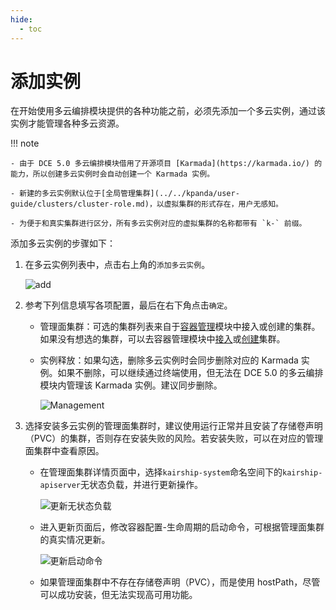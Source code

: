 ```yaml
---
hide:
  - toc
---
```


# 添加实例

在开始使用多云编排模块提供的各种功能之前，必须先添加一个多云实例，通过该实例才能管理各种多云资源。

!!! note

    - 由于 DCE 5.0 多云编排模块借用了开源项目 [Karmada](https://karmada.io/) 的能力，所以创建多云实例时会自动创建一个 Karmada 实例。

    - 新建的多云实例默认位于[全局管理集群](../../kpanda/user-guide/clusters/cluster-role.md)，以虚拟集群的形式存在，用户无感知。
    
    - 为便于和真实集群进行区分，所有多云实例对应的虚拟集群的名称都带有 `k-` 前缀。

添加多云实例的步骤如下：

1. 在多云实例列表中，点击右上角的`添加多云实例`。

    ![add](https://docs.daocloud.io/daocloud-docs-images/docs/kairship/images/add01.png)

2. 参考下列信息填写各项配置，最后在右下角点击`确定`。

    - 管理面集群：可选的集群列表来自于[容器管理](../../kpanda/intro/what.md)模块中接入或创建的集群。如果没有想选的集群，可以去容器管理模块中[接入](../../kpanda/user-guide/clusters/integrate-cluster.md)或[创建](../../kpanda/user-guide/clusters/create-cluster.md)集群。
    - 实例释放：如果勾选，删除多云实例时会同步删除对应的 Karmada 实例。如果不删除，可以继续通过终端使用，但无法在 DCE 5.0 的多云编排模块内管理该 Karmada 实例。建议同步删除。

        ![Management](https://docs.daocloud.io/daocloud-docs-images/docs/kairship/images/instance-guanli.png)

3. 选择安装多云实例的管理面集群时，建议使用运行正常并且安装了存储卷声明（PVC）的集群，否则存在安装失败的风险。若安装失败，可以在对应的管理面集群中查看原因。

    - 在管理面集群详情页面中，选择`kairship-system`命名空间下的`kairship-apiserver`无状态负载，并进行更新操作。

        ![更新无状态负载](https://docs.daocloud.io/daocloud-docs-images/docs/zh/docs/kairship/images/update-deployment.png)

    - 进入更新页面后，修改容器配置-生命周期的启动命令，可根据管理面集群的真实情况更新。

        ![更新启动命令](https://docs.daocloud.io/daocloud-docs-images/docs/zh/docs/kairship/images/update-setting.png)

    - 如果管理面集群中不存在存储卷声明（PVC），而是使用 hostPath，尽管可以成功安装，但无法实现高可用功能。